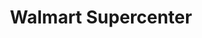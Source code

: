 ---
title: "Walmart Supercenter"
url: /columbia/walmart-supercenter-garners-ferry-road/
shop: Supermarkt
---